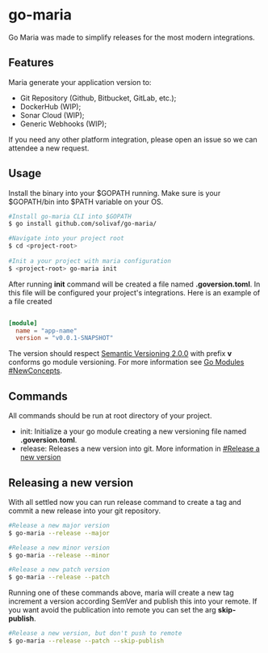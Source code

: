 # go-maria
Go Maria was made to simplify releases for the most modern integrations.

## Features
Maria generate your application version to: 
- Git Repository (Github, Bitbucket, GitLab, etc.); 
- DockerHub (WIP);
- Sonar Cloud (WIP);
- Generic Webhooks (WIP);

If you need any other platform integration, please open an issue so we can attendee a new request.

## Usage
Install the binary into your $GOPATH running. Make sure is your $GOPATH/bin into $PATH variable on your OS.
```bash
#Install go-maria CLI into $GOPATH
$ go install github.com/solivaf/go-maria/

#Navigate into your project root
$ cd <project-root>
 
#Init a your project with maria configuration
$ <project-root> go-maria init
```

After running **init** command will be created a file named **.goversion.toml**. 
In this file will be configured your project's integrations. Here is an example of a file created

```toml

[module]
  name = "app-name"
  version = "v0.0.1-SNAPSHOT"

```

The version should respect [Semantic Versioning 2.0.0](https://semver.org/) with prefix **v** conforms 
go module versioning. For more information see [Go Modules #NewConcepts](https://github.com/golang/go/wiki/Modules#new-concepts).

## Commands
All commands should be run at root directory of your project.

- init: Initialize a your go module creating a new versioning file named **.goversion.toml**.
- release: Releases a new version into git. More information in [#Release a new version](#release)

## Releasing a new version
With all settled now you can run release command to create a tag and commit a new release into your git repository.

```bash
#Release a new major version
$ go-maria --release --major

#Release a new minor version
$ go-maria --release --minor

#Release a new patch version
$ go-maria --release --patch
```

Running one of these commands above, maria will create a new tag increment a version according SemVer and publish this 
into your remote. If you want avoid the publication into remote you can set the arg **skip-publish**.

```bash
#Release a new version, but don't push to remote
$ go-maria --release --patch --skip-publish
```
